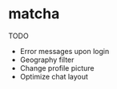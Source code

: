 # matcha
TODO
  - Error messages upon login
  - Geography filter
  - Change profile picture
  - Optimize chat layout
